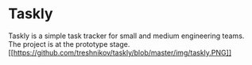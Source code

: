 # Taskly

Taskly is a simple task tracker for small and medium engineering teams.
The project is at the prototype stage.
[[https://github.com/treshnikov/taskly/blob/master/img/taskly.PNG]]
